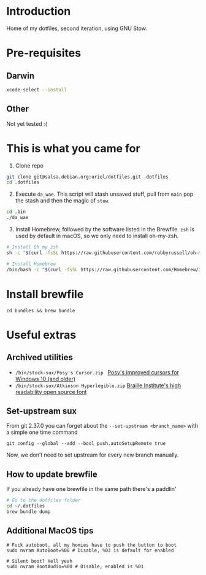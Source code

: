# Introduction

Home of my dotfiles, second iteration, using GNU Stow.

# Pre-requisites

## Darwin
```zsh
xcode-select --install
```

## Other
Not yet tested :(

# This is what you came for

1. Clone repo 

```zsh
git clone git@salsa.debian.org:uriel/dotfiles.git .dotfiles
cd .dotfiles
```

2. Execute `da_wae`. This script will stash unsaved stuff, pull from `main` pop the stash and then the magic of `stow`.

```zsh
cd .bin
./da_wae
```

3. Install Homebrew, followed by the software listed in the Brewfile. `zsh` is used by default in macOS, so we only need to install oh-my-zsh.
```zsh
# Install Oh my zsh
sh -c "$(curl -fsSL https://raw.githubusercontent.com/robbyrussell/oh-my-zsh/master/tools/install.sh)"

# Install Homebrew
/bin/bash -c "$(curl -fsSL https://raw.githubusercontent.com/Homebrew/install/HEAD/install.sh)"
```

# Install brewfile
```
cd bundles && brew bundle
```

# Useful extras

## Archived utilities

- `/bin/stock-sux/Posy's Cursor.zip ` [Posy's improved cursors for Windows 10 (and older)](http://www.michieldb.nl/other/cursors/)
- `/bin/stock-sux/Atkinson Hyperlegible.zip` [Braille Institute's high readability open source font](https://brailleinstitute.org/freefont)

## Set-upstream sux

From git 2.37.0 you can forget about the `--set-upstream <branch_name>` with a simple one time command
```
git config --global --add --bool push.autoSetupRemote true
```
Now, we don’t need to set upstream for every new branch manually. 

## How to update brewfile
If you already have one brewfile in the same path there's a paddlin'

```zsh
# Go to the dotfiles folder
cd ~/.dotfiles 
brew bundle dump
```

## Additional MacOS tips 

```
# Fuck autoboot, all my homies have to push the button to boot
sudo nvram AutoBoot=%00 # Disable, %03 is default for enabled

# Silent boot? Hell yeah
sudo nvram BootAudio=%00 # Disable, enabled is %01
```
